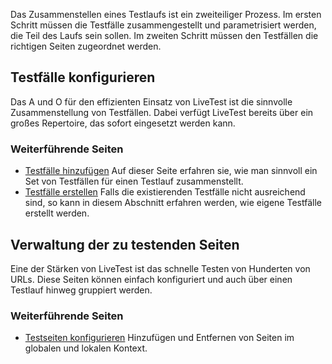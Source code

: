 Das Zusammenstellen eines Testlaufs ist ein zweiteiliger Prozess. Im ersten Schritt müssen die Testfälle zusammengestellt und parametrisiert werden, die Teil des Laufs sein sollen. Im zweiten Schritt müssen den Testfällen die richtigen Seiten zugeordnet werden. 

## Testfälle konfigurieren 

Das A und O für den effizienten Einsatz von LiveTest ist die sinnvolle Zusammenstellung von Testfällen. Dabei verfügt LiveTest bereits über ein großes Repertoire, das sofort eingesetzt werden kann. 

### Weiterführende Seiten
 * [Testfälle hinzufügen](Dokumentation|Konfiguration|Testfälle-hinzufügen) Auf dieser Seite erfahren sie, wie man sinnvoll ein Set von Testfällen für einen Testlauf zusammenstellt.
 * [Testfälle erstellen](Dokumentation|Erweiterungen-schreiben|Testfälle-erstellen) Falls die existierenden Testfälle nicht ausreichend sind, so kann in diesem Abschnitt erfahren werden, wie eigene Testfälle erstellt werden. 

## Verwaltung der zu testenden Seiten

Eine der Stärken von LiveTest ist das schnelle Testen von Hunderten von URLs. Diese Seiten können einfach konfiguriert und auch über einen Testlauf hinweg gruppiert werden.

### Weiterführende Seiten
 * [Testseiten konfigurieren](Erste-Schritte|Konfiguration|Testseiten-konfigurieren) Hinzufügen und Entfernen von Seiten im globalen und lokalen Kontext.